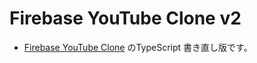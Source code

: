 # Firebase YouTube Clone v2
- [Firebase YouTube Clone](https://github.com/samuraikun/firebase-youtube-clone) のTypeScript 書き直し版です。
